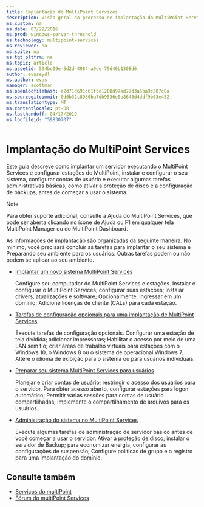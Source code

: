 ```yaml
---
title: Implantação do MultiPoint Services
description: Visão geral do processo de implantação do MultiPoint Services
ms.custom: na
ms.date: 07/22/2016
ms.prod: windows-server-threshold
ms.technology: multipoint-services
ms.reviewer: na
ms.suite: na
ms.tgt_pltfrm: na
ms.topic: article
ms.assetid: 594bc09e-5d2d-4984-a9de-79d40b1308d6
author: evaseydl
ms.author: evas
manager: scottman
ms.openlocfilehash: e2d71d691c61f5e1208d97ad77d3a5ba9c207c0a
ms.sourcegitcommit: 0d0b32c8986ba7db9536e0b8648d4ddf9b03e452
ms.translationtype: MT
ms.contentlocale: pt-BR
ms.lasthandoff: 04/17/2019
ms.locfileid: "59830707"
---
```

# <a name="deploying-multipoint-services"></a>Implantação do MultiPoint Services
Este guia descreve como implantar um servidor executando o MultiPoint Services e configurar estações do MultiPoint, instalar e configurar o seu sistema, configurar contas de usuário e executar algumas tarefas administrativas básicas, como ativar a proteção de disco e a configuração de backups, antes de começar a usar o sistema.  
  
> [!NOTE]  
> Para obter suporte adicional, consulte a Ajuda do MultiPoint Services, que pode ser aberta clicando no ícone de Ajuda ou F1 em qualquer tela MultiPoint Manager ou do MultiPoint Dashboard.  
  
As informações de implantação são organizadas da seguinte maneira. No mínimo, você precisará concluir as tarefas para implantar o seu sistema e Preparando seu ambiente para os usuários. Outras tarefas podem ou não podem se aplicar ao seu ambiente. 
-   [Implantar um novo sistema MultiPoint Services](Deploy-a-new-MultiPoint-services-system.md)  
  
    Configure seu computador do MultiPoint Services e estações. Instalar e configurar o MultiPoint Services; configurar suas estações; instalar drivers, atualizações e software; Opcionalmente, ingressar em um domínio; Adicione licenças de cliente (CALs) para cada estação.  
  
-   [Tarefas de configuração opcionais para uma implantação de MultiPoint Services](Optional-configuration-tasks-for-a-MultiPoint-services-deployment.md)  
  
    Execute tarefas de configuração opcionais. Configurar uma estação de tela dividida; adicionar impressoras; Habilitar o acesso por meio de uma LAN sem fio; criar áreas de trabalho virtuais para estações com o Windows 10, o Windows 8 ou o sistema de operacional Windows 7; Altere o idioma de exibição para o sistema ou para usuários individuais.  
  
-   [Preparar seu sistema MultiPoint Services para usuários](Prepare-your-MultiPoint-services-system-for-users.md)  
  
    Planejar e criar contas de usuário; restringir o acesso dos usuários para o servidor. Para obter acesso aberto, configurar estações para logon automático; Permitir várias sessões para contas de usuário compartilhadas; Implemente o compartilhamento de arquivos para os usuários.  
  
-   [Administração do sistema no MultiPoint Services](System-administration-in-MultiPoint-services.md)  
  
    Execute algumas tarefas de administração de servidor básico antes de você começar a usar o servidor. Ativar a proteção de disco; instalar o servidor de Backup; para economizar energia, configurar as configurações de suspensão; Configure políticas de grupo e o registro para uma implantação do domínio.  
  
## <a name="see-also"></a>Consulte também  
  
- [Serviços do multiPoint](MultiPoint-Services.md)
-   [Fórum do multiPoint Services](https://social.technet.microsoft.com/Forums/windowsserver/home?forum=windowsmultipointserver&filter=alltypes&sort=lastpostdesc)  
  
